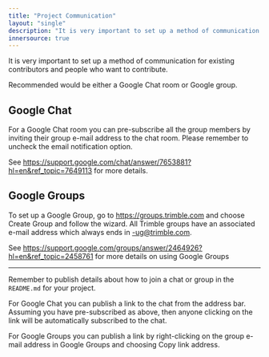```yaml
---
title: "Project Communication"
layout: "single"
description: "It is very important to set up a method of communication for existing contributors and people who want to contribute."
innersource: true
---
```


It is very important to set up a method of communication for existing contributors and people who want to contribute.

Recommended would be either a Google Chat room or Google group.

## Google Chat

For a Google Chat room you can pre-subscribe all the group members by inviting their group e-mail address to the chat room. Please remember to uncheck the email notification option.

See https://support.google.com/chat/answer/7653881?hl=en&ref_topic=7649113 for more details.

## Google Groups

To set up a Google Group, go to https://groups.trimble.com and choose Create Group and follow the wizard. All Trimble groups have an associated e-mail address which always ends in -ug@trimble.com.

See https://support.google.com/groups/answer/2464926?hl=en&ref_topic=2458761 for more details on using Google Groups

------

Remember to publish details about how to join a chat or group in the `README.md` for your project.

For Google Chat you can publish a link to the chat from the address bar. Assuming you have pre-subscribed as above, then anyone clicking on the link will be automatically subscribed to the chat.

For Google Groups you can publish a link by right-clicking on the group e-mail address in Google Groups and choosing Copy link address.
